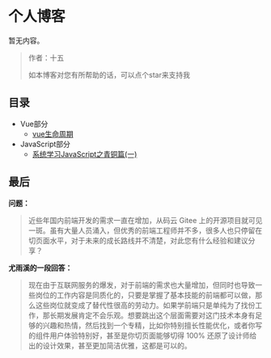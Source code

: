 # 个人博客

暂无内容。

>作者：十五
>
>如本博客对您有所帮助的话，可以点个star来支持我

## 目录
- Vue部分
  - [vue生命周期](https://github.com/QFifteen/blog/issues/1)
- JavaScript部分
  - [系统学习JavaScript之青铜篇(一)](https://github.com/QFifteen/blog/issues/2)


## 最后

**问题：**

>近些年国内前端开发的需求一直在增加，从码云 Gitee 上的开源项目就可见一斑。虽有大量人员涌入，但优秀的前端工程师并不多，很多人也只停留在切页面水平，对于未来的成长路线并不清楚，对此您有什么经验和建议分享？

**尤雨溪的一段回答：**

>现在由于互联网服务的爆发，对于前端的需求也大量增加，但同时也导致一些岗位的工作内容是同质化的，只要是掌握了基本技能的前端都可以做，那么这些岗位就变成了替代性很高的劳动力。如果学前端只是单纯为了找份工作，那长期发展肯定不会乐观。想要跳出这个层面需要对这门技术本身有足够的兴趣和热情，然后找到一个专精，比如你特别擅长性能优化，或者你写的组件用户体验特别好，甚至是你切页面能够切得 100% 还原了设计师给出的设计效果，甚至更加简洁优雅，这都是可以的。



